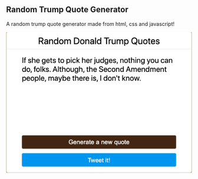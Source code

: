 ## Random Trump Quote Generator

A random trump quote generator made from html, css and javascript!

![Screenshot](https://raw.githubusercontent.com/michaelkcwong/random-quotes/master/random_generator.png)